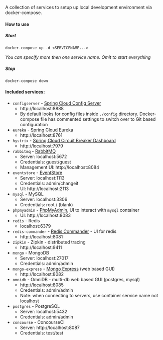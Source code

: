 A collection of services to setup up local development environment via docker-compose. 

#### How to use

##### Start

```
docker-compose up -d <SERVICENAME...>
```

*You can specify more then one service name. Omit to start everything*

##### Stop

```
docker-compose down
```

#### Included services:

- `configserver` - [Spring Cloud Config Server](https://cloud.spring.io/spring-cloud-config) 
  - http://localhost:8888
  - By default looks for config files inside `./config` directory. Docker-compose file has commented settings to switch over to Git based configuration
- `eureka` - [Spring Cloud Eureka](https://spring.io/projects/spring-cloud-netflix) 
  - http://localhost:8761
- `hystrix` - [Spring Cloud Circuit Breaker Dashboard](https://cloud.spring.io/spring-cloud-static/Edgware.SR6/multi/multi__circuit_breaker_hystrix_dashboard.html) 
  - http://localhost:7979
- `rabbitmq` - [RabbitMQ](https://www.rabbitmq.com/)
  - Server: localhost:5672
  - Credentials: guest/guest
  - Management UI: http://localhost:8084
- `eventstore` - [EventStore](https://eventstore.org/)
  - Server: localhost:1113
  - Credentials: admin/changeit
  - UI: http://localhost:2113
- `mysql` - MySQL
  - Server: localhost:3306
  - Credentials: root / (blank)
- `phpmyadmin` - [PhpMyAdmin](https://www.phpmyadmin.net/), UI to interact with `mysql` container
  - UI: http://localhost:8083
- `redis` - Redis
  - localhost:6379
- `redis-commander` - [Redis Commander](https://github.com/joeferner/redis-commander) - UI for redis
  - http://localhost:8081
- `zipkin` - Zipkin - distributed tracing
  - http://localhost:9411
- `mongo` - MongoDB
  - Server: localhost:27017
  - Credentials: admin/admin
- `mongo-express` - [Mongo Express](https://github.com/mongo-express/mongo-express) (web based GUI)
  - http://localhost:8082
- `omnidb` - OmniDB - multi-db web based GUI (postgres, mysql)
  - http://localhost:8085
  - Credentials: admin/admin
  - Note: when connecting to servers, use container service name not localhost
- `postgres` - PostgreSQL
  - Server: localhost:5432
  - Credentials: admin/admin
- `concourse` - ConcourseCI
  - Server: http://localhost:8087
  - Credentials: test/test